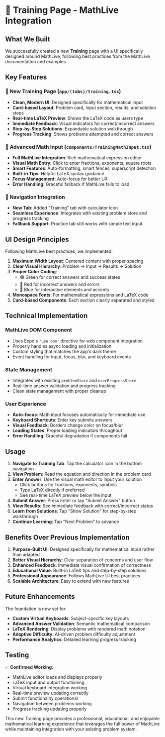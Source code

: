 # 🧮 Training Page - MathLive Integration

## What We Built

We successfully created a new **Training** page with a UI specifically designed around MathLive, following best practices from the MathLive documentation and examples.

## Key Features

### 🎯 **New Training Page** (`app/(tabs)/training.tsx`)
- **Clean, Modern UI**: Designed specifically for mathematical input
- **Card-based Layout**: Problem card, input section, results, and solution steps
- **Real-time LaTeX Preview**: Shows the LaTeX code as users type
- **Immediate Feedback**: Visual indicators for correct/incorrect answers
- **Step-by-Step Solutions**: Expandable solution walkthrough
- **Progress Tracking**: Shows problems attempted and correct answers

### 🧠 **Advanced Math Input** (`components/TrainingMathInput.tsx`)
- **Full MathLive Integration**: Rich mathematical expression editor
- **Visual Math Entry**: Click to enter fractions, exponents, square roots
- **Smart Features**: Auto-formatting, smart fences, superscript detection
- **Built-in Tips**: Helpful LaTeX syntax guidance
- **Focus Management**: Auto-focus for better UX
- **Error Handling**: Graceful fallback if MathLive fails to load

### 📱 **Navigation Integration**
- **New Tab**: Added "Training" tab with calculator icon
- **Seamless Experience**: Integrates with existing problem store and progress tracking
- **Fallback Support**: Practice tab still works with simple text input

## UI Design Principles

Following MathLive best practices, we implemented:

1. **Maximum Width Layout**: Centered content with proper spacing
2. **Clear Visual Hierarchy**: Problem → Input → Results → Solution
3. **Proper Color Coding**:
   - 🟢 Green for correct answers and success states
   - 🔴 Red for incorrect answers and errors
   - 🔵 Blue for interactive elements and accents
4. **Monospace Fonts**: For mathematical expressions and LaTeX code
5. **Card-based Components**: Each section clearly separated and styled

## Technical Implementation

### MathLive DOM Component
- Uses Expo's `'use dom'` directive for web component integration
- Properly handles async loading and initialization
- Custom styling that matches the app's dark theme
- Event handling for input, focus, blur, and keyboard events

### State Management
- Integrates with existing `problemStore` and `userProgressStore`
- Real-time answer validation and progress tracking
- Clean state management with proper cleanup

### User Experience
- **Auto-focus**: Math input focuses automatically for immediate use
- **Keyboard Shortcuts**: Enter key submits answers
- **Visual Feedback**: Borders change color on focus/blur
- **Loading States**: Proper loading indicators throughout
- **Error Handling**: Graceful degradation if components fail

## Usage

1. **Navigate to Training Tab**: Tap the calculator icon in the bottom navigation
2. **View Problem**: Read the equation and direction in the problem card
3. **Enter Answer**: Use the visual math editor to input your solution
   - Click buttons for fractions, exponents, symbols
   - Type LaTeX directly if preferred
   - See real-time LaTeX preview below the input
4. **Submit Answer**: Press Enter or tap "Submit Answer" button
5. **View Results**: See immediate feedback with correct/incorrect status
6. **Learn from Solutions**: Tap "Show Solution" for step-by-step walkthrough
7. **Continue Learning**: Tap "Next Problem" to advance

## Benefits Over Previous Implementation

1. **Purpose-Built UI**: Designed specifically for mathematical input rather than adapted
2. **Better Visual Hierarchy**: Clear separation of concerns and user flow
3. **Enhanced Feedback**: Immediate visual confirmation of correctness
4. **Educational Value**: Built-in LaTeX tips and step-by-step solutions
5. **Professional Appearance**: Follows MathLive UI best practices
6. **Scalable Architecture**: Easy to extend with new features

## Future Enhancements

The foundation is now set for:
- **Custom Virtual Keyboards**: Subject-specific key layouts
- **Advanced Answer Validation**: Semantic mathematical comparison
- **LaTeX Rendering**: Display problems with rendered math notation
- **Adaptive Difficulty**: AI-driven problem difficulty adjustment
- **Performance Analytics**: Detailed learning progress tracking

## Testing

✅ **Confirmed Working**:
- MathLive editor loads and displays properly
- LaTeX input and output functioning
- Virtual keyboard integration working
- Real-time preview updating correctly
- Submit functionality operational
- Navigation between problems working
- Progress tracking updating properly

This new Training page provides a professional, educational, and enjoyable mathematical learning experience that leverages the full power of MathLive while maintaining integration with your existing problem system.
